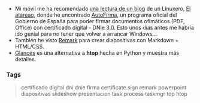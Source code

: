 * Mi móvil me ha recomendado [una lectura de un blog](https://www.atareao.es/como/firma-digital-en-ubuntu/)
  de un Linuxero, [El atareao](https://www.atareao.es/), donde he encontrado
  [AutoFirma](http://firmaelectronica.gob.es/Home/Descargas.html),
  un programa oficial del Gobierno de España para poder firmar documentos ofimáticos (PDF, Office)
  con certificado digital - DNIe 3.0.
  Esto unos días antes me habría ido genial para no tener que volver a arrancar Windows...
* También he visto [Remark](https://github.com/gnab/remark) para crear diapositivas con Markdown + HTML/CSS.
* [Glances](https://github.com/nicolargo/glances) es una alternativa a **htop** hecha en Python y muestra más detalles.

### Tags
> certificado digital dni dnie firma certificate sign remark powerpoint diapositivas slideshow presentacion task process taskmgr top htop
